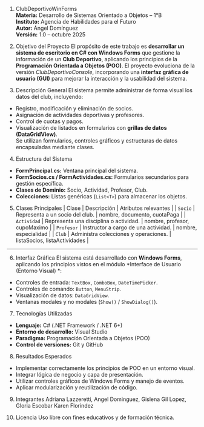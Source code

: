 1.	ClubDeportivoWinForms  
**Materia:** Desarrollo de Sistemas Orientado a Objetos – 1°B  
**Instituto:** Agencia de Habilidades para el Futuro  
**Autor:** Ángel Domínguez  
**Versión:** 1.0 – octubre 2025  

2.	Objetivo del Proyecto
El propósito de este trabajo es **desarrollar un sistema de escritorio en C# con Windows Forms** que gestione la información de un **Club Deportivo**, aplicando los principios de la **Programación Orientada a Objetos (POO)**.
El proyecto evoluciona de la versión *ClubDeportivoConsole*, incorporando una **interfaz gráfica de usuario (GUI)** para mejorar la interacción y la usabilidad del sistema.

3.	Descripción General
El sistema permite administrar de forma visual los datos del club, incluyendo:
- Registro, modificación y eliminación de socios.  
- Asignación de actividades deportivas y profesores.  
- Control de cuotas y pagos.  
- Visualización de listados en formularios con **grillas de datos (DataGridView)**.  
Se utilizan formularios, controles gráficos y estructuras de datos encapsuladas mediante clases.

4.	Estructura del Sistema
- **FormPrincipal.cs:** Ventana principal del sistema.  
- **FormSocios.cs / FormActividades.cs:** Formularios secundarios para gestión específica.  
- **Clases de Dominio:** Socio, Actividad, Profesor, Club.  
- **Colecciones:** Listas genéricas (`List<T>`) para almacenar los objetos.

5.	Clases Principales
| Clase       | Descripción                            | Atributos relevantes |
| `Socio`     | Representa a un socio del club.        | nombre, documento, cuotaPaga |
| `Actividad` | Representa una disciplina o actividad. | nombre, profesor, cupoMaximo |
| `Profesor`  | Instructor a cargo de una actividad.   | nombre, especialidad |
| `Club`      | Administra colecciones y operaciones.  | listaSocios, listaActividades |

---

6.	Interfaz Gráfica
El sistema está desarrollado con **Windows Forms**, aplicando los principios vistos en el módulo *Interface de Usuario (Entorno Visual) *:
- Controles de entrada: `TextBox`, `ComboBox`, `DateTimePicker`.  
- Controles de comando: `Button`, `MenuStrip`.  
- Visualización de datos: `DataGridView`.  
- Ventanas modales y no modales (`Show()` / `ShowDialog()`).

7. Tecnologías Utilizadas
- **Lenguaje:** C# (.NET Framework / .NET 6+)  
- **Entorno de desarrollo:** Visual Studio  
- **Paradigma:** Programación Orientada a Objetos (POO)  
- **Control de versiones:** Git y GitHub  

8. Resultados Esperados
- Implementar correctamente los principios de POO en un entorno visual.  
- Integrar lógica de negocio y capa de presentación.  
- Utilizar controles gráficos de Windows Forms y manejo de eventos.  
- Aplicar modularización y reutilización de código.  

9.  Integrantes
Adriana Lazzeretti, Angel Dominguez, Gislena Gil Lopez, Gloria Escobar Karen Florindez

10. Licencia
Uso libre con fines educativos y de formación técnica.  
